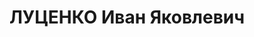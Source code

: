 ---
title: ЛУЦЕНКО Иван Яковлевич
description: народився 1901 у с. Капустинці Гадяцького пов. Полтавської губ. Українець,
  із селян, освіта вища, у 1918 — 1920 рр. «боротьбист», з 1918 р. член ВКП(б). Проживав
  у Харкові. Старший науковий співробітник Харківської с.-г. дослідної станції. Заарештований
  _04.08.1937_ р. як активний учасник української антирад. організації (статті 54-10,
  54-11 КК УРСР) і військовою колегією Верховного Суду СРСР _26.10.1937_ р. (статті
  54-7, 54-8, 54-11 КК УРСР) винесено ухвалу про розстріл з конфіскацією майна. Розстріляний
  _27.10.1937_ р. у Києві. Реабілітований _17.02.1958_ р.
---